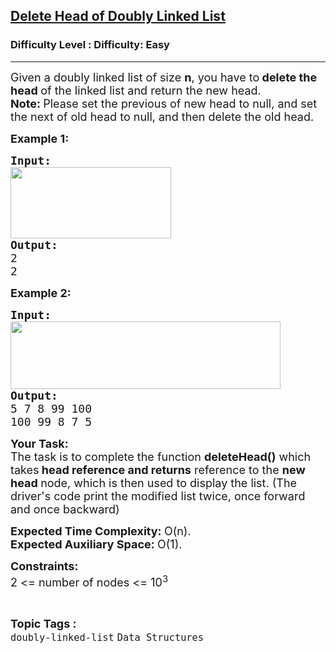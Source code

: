 <h2><a href="https://www.geeksforgeeks.org/problems/delete-head-of-doubly-linked-list/1">Delete Head of Doubly Linked List</a></h2><h3>Difficulty Level : Difficulty: Easy</h3><hr><div class="problems_problem_content__Xm_eO"><p><span style="font-size: 18px;">Given a doubly linked list of size <strong>n</strong>, you have to<strong> delete the head </strong>of the linked list and return the new head.<br><strong>Note: </strong>Please set the previous of new head to null, and set the next of old head to null, and then delete the old head.</span></p>
<p><span style="font-size: 18px;"><strong>Example 1:</strong></span></p>
<pre><span style="font-size: 18px;"><strong>Input:
</strong><img src="https://media.geeksforgeeks.org/img-practice/prod/addEditProblem/702124/Web/Other/blobid0_1754041272.webp" width="257" height="114"><br><strong>Output:
</strong>2
2
</span></pre>
<p><span style="font-size: 18px;"><strong>Example 2:</strong></span></p>
<pre><span style="font-size: 18px;"><strong>Input:
</strong><img src="https://media.geeksforgeeks.org/img-practice/prod/addEditProblem/702124/Web/Other/blobid1_1754041298.webp" width="432" height="108"><br><strong>Output:</strong>
5 7 8 99 100
100 99 8 7 5</span></pre>
<p><span style="font-size: 18px;"><strong>Your Task:</strong><br>The task is to complete the function <strong>deleteHead()</strong> which takes<strong> head reference</strong><strong>&nbsp;and returns</strong> reference to the <strong>new head </strong>node, which is then used to display the list. (The driver's code print the modified list twice, once forward and once backward)</span></p>
<p><span style="font-size: 18px;"><strong>Expected Time Complexity:&nbsp;</strong>O(n).<br><strong>Expected Auxiliary Space:&nbsp;</strong>O(1).</span></p>
<p><span style="font-size: 18px;"><strong>Constraints:</strong><br>2 &lt;= number of nodes &lt;= 10<sup>3</sup></span></p></div><br><p><span style=font-size:18px><strong>Topic Tags : </strong><br><code>doubly-linked-list</code>&nbsp;<code>Data Structures</code>&nbsp;